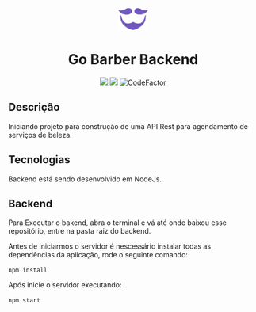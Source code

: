 <p align="center">
  <img alt="Icon" src="./logo-header.svg" width="60"/>
</p>
<h1 align="center">
  Go Barber Backend
</h1>

<p align="center">
  <a href="https://github.com/leosdesousa12/GoBarber-Backend/graphs/commit-activity" alt="Maintenance">
    <img src="https://img.shields.io/badge/Maintained%3F-yes-green.svg" />
  </a>
  <a href="./LICENSE" alt="License: MIT">
    <img src="https://img.shields.io/badge/License-MIT-blue.svg" />
  </a>
<a href="https://www.codefactor.io/repository/github/leosdesousa12/gobarber-backend"><img src="https://www.codefactor.io/repository/github/leosdesousa12/gobarber-backend/badge" alt="CodeFactor" /></a>
</p>



## Descrição

Iniciando projeto para construção de uma API Rest para agendamento de serviços de beleza.

## Tecnologias

Backend está sendo desenvolvido em NodeJs.

## Backend
Para Executar o bakend, abra o terminal e vá até onde baixou esse repositório, entre na pasta raiz do backend.

Antes de iniciarmos o servidor é nescessário instalar todas as dependências da aplicação, rode o seguinte comando:
```
npm install
``` 
Após inicie o servidor executando:
```
npm start
```